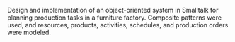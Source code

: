 Design and implementation of an object-oriented system in Smalltalk for planning production tasks in a furniture factory. Composite patterns were used, and resources, products, activities, schedules, and production orders were modeled.
